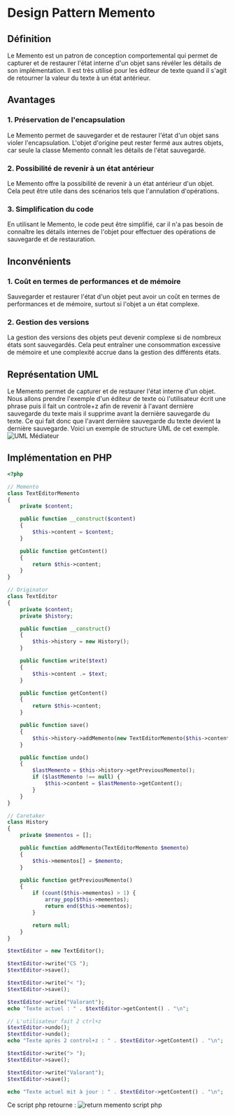 # Design Pattern Memento

## Définition

Le Memento est un patron de conception comportemental qui permet de capturer et de restaurer l'état interne d'un objet
sans révéler les détails de son implémentation. Il est très utilisé pour les éditeur de texte quand il s'agit de
retourner la valeur du texte à un état antérieur.

## Avantages

### 1. Préservation de l'encapsulation

Le Memento permet de sauvegarder et de restaurer l'état d'un objet sans violer l'encapsulation. L'objet d'origine peut
rester fermé aux autres objets, car seule la classe Memento connaît les détails de l'état sauvegardé.

### 2. Possibilité de revenir à un état antérieur

Le Memento offre la possibilité de revenir à un état antérieur d'un objet. Cela peut être utile dans des scénarios tels
que l'annulation d'opérations.

### 3. Simplification du code

En utilisant le Memento, le code peut être simplifié, car il n'a pas besoin de connaître les détails internes de
l'objet pour effectuer des opérations de sauvegarde et de restauration.

## Inconvénients

### 1. Coût en termes de performances et de mémoire

Sauvegarder et restaurer l'état d'un objet peut avoir un coût en termes de performances et de mémoire, surtout si
l'objet a un état complexe.

### 2. Gestion des versions

La gestion des versions des objets peut devenir complexe si de nombreux états sont sauvegardés. Cela peut entraîner une
consommation excessive de mémoire et une complexité accrue dans la gestion des différents états.

## Représentation UML

Le Memento permet de capturer et de restaurer l'état interne d'un objet.
Nous allons prendre l'exemple d'un éditeur de texte où l'utilisateur écrit une phrase puis il fait un controle+z afin de
revenir à l'avant dernière sauvegarde du texte mais il supprime avant la dernière sauvegarde du texte.
Ce qui fait donc que l'avant dernière sauvegarde du texte devient la dernière sauvegarde.
Voici un exemple de structure UML de cet exemple.
![UML Médiateur](https://i.ibb.co/nR38k44/UML-momento.png)

## Implémentation en PHP

```php
<?php

// Memento
class TextEditorMemento
{
    private $content;

    public function __construct($content)
    {
        $this->content = $content;
    }

    public function getContent()
    {
        return $this->content;
    }
}

// Originator
class TextEditor
{
    private $content;
    private $history;

    public function __construct()
    {
        $this->history = new History();
    }

    public function write($text)
    {
        $this->content .= $text;
    }

    public function getContent()
    {
        return $this->content;
    }

    public function save()
    {
        $this->history->addMemento(new TextEditorMemento($this->content));
    }

    public function undo()
    {
        $lastMemento = $this->history->getPreviousMemento();
        if ($lastMemento !== null) {
            $this->content = $lastMemento->getContent();
        }
    }
}

// Caretaker
class History
{
    private $mementos = [];

    public function addMemento(TextEditorMemento $memento)
    {
        $this->mementos[] = $memento;
    }

    public function getPreviousMemento()
    {
        if (count($this->mementos) > 1) {
            array_pop($this->mementos);
            return end($this->mementos);
        }

        return null;
    }
}

$textEditor = new TextEditor();

$textEditor->write("CS ");
$textEditor->save();

$textEditor->write("< ");
$textEditor->save();

$textEditor->write("Valorant");
echo "Texte actuel : " . $textEditor->getContent() . "\n";

// L'utilisateur fait 2 ctrl+z
$textEditor->undo();
$textEditor->undo();
echo "Texte après 2 control+z : " . $textEditor->getContent() . "\n";

$textEditor->write("> ");
$textEditor->save();

$textEditor->write("Valorant");
$textEditor->save();

echo "Texte actuel mit à jour : " . $textEditor->getContent() . "\n";
```
Ce script php retourne : ![return memento script php](https://i.ibb.co/r2sXb4n/return-memento.png)